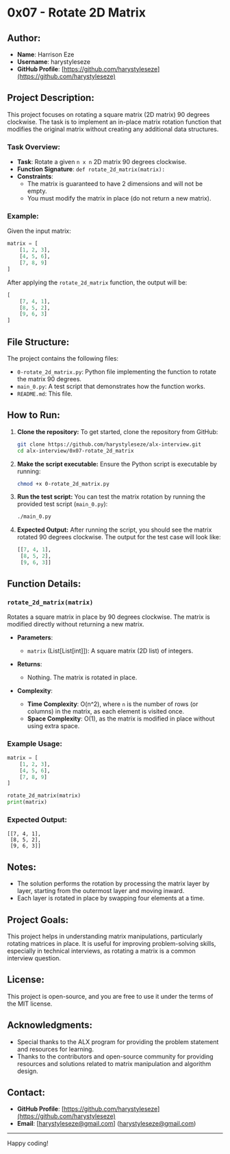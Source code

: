 # 0x07 - Rotate 2D Matrix

## Author:
- **Name**: Harrison Eze
- **Username**: harystyleseze
- **GitHub Profile**: [https://github.com/harystyleseze](https://github.com/harystyleseze)

## Project Description:
This project focuses on rotating a square matrix (2D matrix) 90 degrees clockwise. The task is to implement an in-place matrix rotation function that modifies the original matrix without creating any additional data structures. 

### Task Overview:
- **Task**: Rotate a given `n x n` 2D matrix 90 degrees clockwise.
- **Function Signature**: `def rotate_2d_matrix(matrix):`
- **Constraints**: 
  - The matrix is guaranteed to have 2 dimensions and will not be empty.
  - You must modify the matrix in place (do not return a new matrix).

### Example:
Given the input matrix:

```python
matrix = [
    [1, 2, 3],
    [4, 5, 6],
    [7, 8, 9]
]
```

After applying the `rotate_2d_matrix` function, the output will be:

```python
[
    [7, 4, 1],
    [8, 5, 2],
    [9, 6, 3]
]
```

## File Structure:
The project contains the following files:

- `0-rotate_2d_matrix.py`: Python file implementing the function to rotate the matrix 90 degrees.
- `main_0.py`: A test script that demonstrates how the function works.
- `README.md`: This file.

## How to Run:

1. **Clone the repository:**
   To get started, clone the repository from GitHub:
   ```bash
   git clone https://github.com/harystyleseze/alx-interview.git
   cd alx-interview/0x07-rotate_2d_matrix
   ```

2. **Make the script executable:**
   Ensure the Python script is executable by running:
   ```bash
   chmod +x 0-rotate_2d_matrix.py
   ```

3. **Run the test script:**
   You can test the matrix rotation by running the provided test script (`main_0.py`):
   ```bash
   ./main_0.py
   ```

4. **Expected Output:**
   After running the script, you should see the matrix rotated 90 degrees clockwise. The output for the test case will look like:

   ```python
   [[7, 4, 1],
    [8, 5, 2],
    [9, 6, 3]]
   ```

## Function Details:

### `rotate_2d_matrix(matrix)`
Rotates a square matrix in place by 90 degrees clockwise. The matrix is modified directly without returning a new matrix.

- **Parameters**: 
  - `matrix` (List[List[int]]): A square matrix (2D list) of integers.
  
- **Returns**: 
  - Nothing. The matrix is rotated in place.
  
- **Complexity**:
  - **Time Complexity**: O(n^2), where `n` is the number of rows (or columns) in the matrix, as each element is visited once.
  - **Space Complexity**: O(1), as the matrix is modified in place without using extra space.

### Example Usage:

```python
matrix = [
    [1, 2, 3],
    [4, 5, 6],
    [7, 8, 9]
]

rotate_2d_matrix(matrix)
print(matrix)
```

### Expected Output:
```
[[7, 4, 1],
 [8, 5, 2],
 [9, 6, 3]]
```

## Notes:
- The solution performs the rotation by processing the matrix layer by layer, starting from the outermost layer and moving inward.
- Each layer is rotated in place by swapping four elements at a time.
  
## Project Goals:
This project helps in understanding matrix manipulations, particularly rotating matrices in place. It is useful for improving problem-solving skills, especially in technical interviews, as rotating a matrix is a common interview question.

## License:
This project is open-source, and you are free to use it under the terms of the MIT license.

## Acknowledgments:
- Special thanks to the ALX program for providing the problem statement and resources for learning.
- Thanks to the contributors and open-source community for providing resources and solutions related to matrix manipulation and algorithm design.

## Contact:
- **GitHub Profile**: [https://github.com/harystyleseze](https://github.com/harystyleseze)
- **Email**: [harystyleseze@gmail.com] (harystyleseze@gmail.com)

---

Happy coding!
